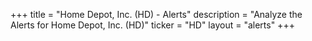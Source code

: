 +++
title = "Home Depot, Inc. (HD) - Alerts"
description = "Analyze the Alerts for Home Depot, Inc. (HD)"
ticker = "HD"
layout = "alerts"
+++

